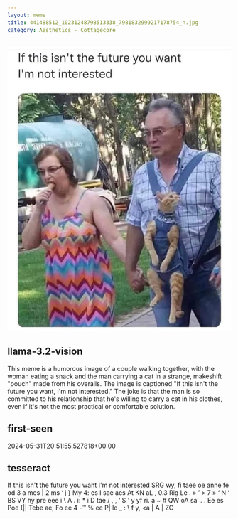```yaml
---
layout: meme
title: 441488512_10231248798513338_7981832999217178754_n.jpg
category: Aesthetics - Cottagecore
---
```


<div markdown="0"><a href="441488512_10231248798513338_7981832999217178754_n.jpg"><img class="photo" src="441488512_10231248798513338_7981832999217178754_n.jpg" /></a>

<h2>llama-3.2-vision</h2>
<p title="Llama-3.2-Vision-11B is a really good model that probably gets the visual details right but doesn't understand literary or media references, and often fails to accurately represent the physical arrangement of objects and the implied relationships between the objects.">This meme is a humorous image of a couple walking together, with the woman eating a snack and the man carrying a cat in a strange, makeshift &quot;pouch&quot; made from his overalls. The image is captioned &quot;If this isn&#x27;t the future you want, I&#x27;m not interested.&quot; The joke is that the man is so committed to his relationship that he&#x27;s willing to carry a cat in his clothes, even if it&#x27;s not the most practical or comfortable solution.</p>

<h2>first-seen</h2>
<p title="Because Git doesn't preserve file modification times, this metadata file contains the file's modification time when it was added to the library.">2024-05-31T20:51:55.527818+00:00</p>

<h2>tesseract</h2>
<p title="Tesseract is often terrible and just gives a lot of nonsense characters, but it used to be the state of the art, and usually it is better at correctly representing text than llama-3.2-vision-11b.">If this isn&#x27;t the future you want I&#x27;m not interested SRG wy, fi taee oe anne fe od 3 a mes | 2 ms ‘ j &#125; My 4: es I sae aes At KN aL , 0.3 Rig Le . » ’ &gt; 7 » ‘ N ‘ BS VY hy pre eee i \ A . i: * i D tae / , , ‘ S ‘ y yf ri. a ~ # QW oA sa’ . . Ee es Poe (|| Tebe ae, Fo ee 4 -™ % ee P| le _ : \ f y, &lt;a | A | ZC</p>

</div>

